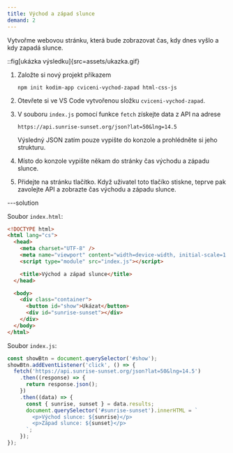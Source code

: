 ```yaml
---
title: Východ a západ slunce
demand: 2
---
```


Vytvořme webovou stránku, která bude zobrazovat čas, kdy dnes vyšlo a kdy zapadá slunce.

::fig[ukázka výsledku]{src=assets/ukazka.gif}

1. Založte si nový projekt příkazem

   ```shell
   npm init kodim-app cviceni-vychod-zapad html-css-js
   ```

1. Otevřete si ve VS Code vytvořenou složku `cviceni-vychod-zapad`.
1. V souboru `index.js` pomocí funkce `fetch` získejte data z API na adrese
   ```
   https://api.sunrise-sunset.org/json?lat=50&lng=14.5
   ```
   Výsledný JSON zatím pouze vypište do konzole a prohlédněte si jeho strukturu.
1. Místo do konzole vypište někam do stránky čas východu a západu slunce.
1. Přidejte na stránku tlačítko. Když uživatel toto tlačíko stiskne, teprve pak zavolejte API a zobrazte čas východu a západu slunce.

---solution

Soubor `index.html`:

```html
<!DOCTYPE html>
<html lang="cs">
  <head>
    <meta charset="UTF-8" />
    <meta name="viewport" content="width=device-width, initial-scale=1.0" />
    <script type="module" src="index.js"></script>

    <title>Východ a západ slunce</title>
  </head>

  <body>
    <div class="container">
      <button id="show">Ukázat</button>
      <div id="sunrise-sunset"></div>
    </div>
  </body>
</html>
```

Soubor `index.js`:

```js
const showBtn = document.querySelector('#show');
showBtn.addEventListener('click', () => {
  fetch('https://api.sunrise-sunset.org/json?lat=50&lng=14.5')
    .then((response) => {
      return response.json();
    })
    .then((data) => {
      const { sunrise, sunset } = data.results;
      document.querySelector('#sunrise-sunset').innerHTML = `
        <p>Východ slunce: ${sunrise}</p>
        <p>Západ slunce: ${sunset}</p>
      `;
    });
});
```
